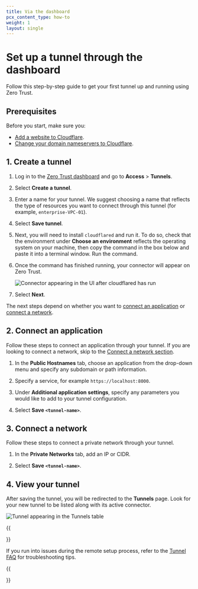 ```yaml
---
title: Via the dashboard
pcx_content_type: how-to
weight: 1
layout: single
---
```


# Set up a tunnel through the dashboard

Follow this step-by-step guide to get your first tunnel up and running using Zero Trust.

## Prerequisites

Before you start, make sure you:

- [Add a website to Cloudflare](/fundamentals/get-started/setup/add-site/).
- [Change your domain nameservers to Cloudflare](https://support.cloudflare.com/hc/en-us/articles/205195708).

## 1. Create a tunnel

1. Log in to the [Zero Trust dashboard](https://one.dash.cloudflare.com) and go to **Access** > **Tunnels**.

2. Select **Create a tunnel**.

3. Enter a name for your tunnel. We suggest choosing a name that reflects the type of resources you want to connect through this tunnel (for example, `enterprise-VPC-01`).

4. Select **Save tunnel**.

5. Next, you will need to install `cloudflared` and run it. To do so, check that the environment under **Choose an environment** reflects the operating system on your machine, then copy the command in the box below and paste it into a terminal window. Run the command.

6. Once the command has finished running, your connector will appear on Zero Trust.

   ![Connector appearing in the UI after cloudflared has run](/cloudflare-one/static/documentation/connections/connect-apps/connector.png)

7. Select **Next**.

The next steps depend on whether you want to [connect an application](#connect-an-application) or [connect a network](#connect-a-network).

## 2. Connect an application

Follow these steps to connect an application through your tunnel. If you are looking to connect a network, skip to the [Connect a network section](#connect-a-network).

1. In the **Public Hostnames** tab, choose an application from the drop-down menu and specify any subdomain or path information.

2. Specify a service, for example `https://localhost:8000`.

3. Under **Additional application settings**, specify any parameters you would like to add to your tunnel configuration.

4. Select **Save `<tunnel-name>`**.

## 3. Connect a network

Follow these steps to connect a private network through your tunnel.

1. In the **Private Networks** tab, add an IP or CIDR.

2. Select **Save `<tunnel-name>`**.

## 4. View your tunnel

After saving the tunnel, you will be redirected to the **Tunnels** page. Look for your new tunnel to be listed along with its active connector.

![Tunnel appearing in the Tunnels table](/cloudflare-one/static/documentation/connections/connect-apps/tunnel-table.png)

{{<Aside type="note" header="Troubleshooting">}}

If you run into issues during the remote setup process, refer to the [Tunnel FAQ](/cloudflare-one/faq/cloudflare-tunnels-faq/#how-can-i-troubleshoot-a-tunnel-that-was-configured-from-the-zero-trust-dashboard) for troubleshooting tips.

{{</Aside>}}
